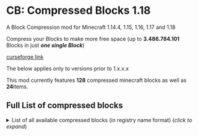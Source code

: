 # CB: Compressed Blocks 1.18

A Block Compression mod for Minecraft 1.14.4, 1.15, 1.16, 1.17 and 1.18

Compress your Blocks to make more free space (up to **3.486.784.101** Blocks in just ***one single Block***)<br>

[curseforge link](https://www.curseforge.com/minecraft/mc-mods/cb-compressed-blocks)

The below applies only to versions prior to 1.x.x.x

This mod currently features <b>128</b> compressed minecraft blocks as well as <b>24</b>items.
## Full List of compressed blocks 

<details>
  <summary>List of all  available compressed blocks (in registry name format) (<i>click to expand</i>)<br><br></summary>

<details>
    <summary><b>Minecraft Blocks</b></summary><br>

* STONE
* GRANITE
* DIORITE
* ANDESITE
* DIRT
* GRASS_BLOCK
* COARSE_DIRT
* CRIMSON_NYLIUM
* WARPED_NYLIUM
* COBBLESTONE
* MOSSY_COBBLESTONE
* CLAY
* SAND
* RED_SAND
* GRAVEL
* SANDSTONE
* RED_SANDSTONE
* COAL_ORE
* IRON_ORE
* GOLD_ORE
* NETHER_GOLD_ORE
* NETHER_QUARTZ_ORE
* LAPIS_ORE
* EMERALD_ORE
* REDSTONE_ORE
* DIAMOND_ORE
* IRON_BLOCK
* GOLD_BLOCK
* DIAMOND_BLOCK
* LAPIS_BLOCK
* EMERALD_BLOCK
* REDSTONE_BLOCK
* COAL_BLOCK
* OBSIDIAN
* SLIME_BLOCK
* BRICKS
* STONE_BRICKS
* NETHERRACK
* NETHER_BRICKS
* RED_NETHER_BRICKS
* NETHER_WART_BLOCK
* WARPED_WART_BLOCK
* SOUL_SAND
* SOUL_SOIL
* END_STONE
* END_STONE_BRICKS
* PRISMARINE
* PRISMARINE_BRICKS
* DARK_PRISMARINE
* BLACKSTONE
* WHITE_WOOL
* ORANGE_WOOL
* MAGENTA_WOOL
* LIGHT_BLUE_WOOL
* YELLOW_WOOL
* LIME_WOOL
* PINK_WOOL
* GRAY_WOOL
* LIGHT_GRAY_WOOL
* CYAN_WOOL
* PURPLE_WOOL
* BLUE_WOOL
* BROWN_WOOL
* GREEN_WOOL
* RED_WOOL
* BLACK_WOOL
* TERRACOTTA
* WHITE_TERRACOTTA
* ORANGE_TERRACOTTA
* MAGENTA_TERRACOTTA
* LIGHT_BLUE_TERRACOTTA
* YELLOW_TERRACOTTA
* LIME_TERRACOTTA
* PINK_TERRACOTTA
* GRAY_TERRACOTTA
* LIGHT_GRAY_TERRACOTTA
* CYAN_TERRACOTTA
* PURPLE_TERRACOTTA
* BLUE_TERRACOTTA
* BROWN_TERRACOTTA
* GREEN_TERRACOTTA
* RED_TERRACOTTA
* BLACK_TERRACOTTA
* WHITE_CONCRETE
* ORANGE_CONCRETE
* MAGENTA_CONCRETE
* LIGHT_BLUE_CONCRETE
* YELLOW_CONCRETE
* LIME_CONCRETE
* PINK_CONCRETE
* GRAY_CONCRETE
* LIGHT_GRAY_CONCRETE
* CYAN_CONCRETE
* PURPLE_CONCRETE
* BLUE_CONCRETE
* BROWN_CONCRETE
* GREEN_CONCRETE
* RED_CONCRETE
* BLACK_CONCRETE
* ROTTEN_FLESH_BLOCK
* FLINT_BLOCK
* GUNPOWDER_BLOCK
* NETHERITE_BLOCK
* ANCIENT_DEBRIS
* OAK_LOG
* SPRUCE_LOG
* BIRCH_LOG
* JUNGLE_LOG
* ACACIA_LOG
* DARK_OAK_LOG
* WARPED_STEM
* CRIMSON_STEM
* OAK_PLANKS
* SPRUCE_PLANKS
* BIRCH_PLANKS
* JUNGLE_PLANKS
* ACACIA_PLANKS
* DARK_OAK_PLANKS
* WARPED_PLANKS
* CRIMSON_PLANKS
* PURPUR_BLOCK
* PURPUR_PILLAR
* BASALT
* POLISHED_BASALT
* QUARTZ_BLOCK
* HAY_BLOCK
* GLASS

</details><br>
<details>
    <summary><b>Custom Items and Tools</b></summary><br>

* Hardened Wooden Pickaxe
* Hardened Wooden Axe
* Hardened Wooden Shovel
* Hardened Wooden Hoe
* Hardened Wooden Sword
* Hardened Pickaxe
* Hardened Axe
* Hardened Shovel
* Hardened Hoe
* Hardened Sword
* Hardened Iron Pickaxe
* Hardened Iron Axe
* Hardened Iron Shovel
* Hardened Iron Hoe
* Hardened Iron Sword
* Hardened Golden Pickaxe
* Hardened Golden Axe
* Hardened Golden Shovel
* Hardened Golden Hoe
* Hardened Golden Sword
* Hardened Diamond Pickaxe
* Hardened Diamond Axe
* Hardened Diamond Shovel
* Hardened Diamond Hoe
* Hardened Diamond Sword
* Compressed Stick
* Compressed Wood
* Compressed Iron
* Compressed Gold
* Compressed Diamond
* Sack of Ender Pearls
* Huge Sack of Ender Pearls
* Sack of Ender Eyes
* Huge Sack of Ender Eyes
* Sack of Eggs
* Huge Sack of Eggs
</details>
</details>
